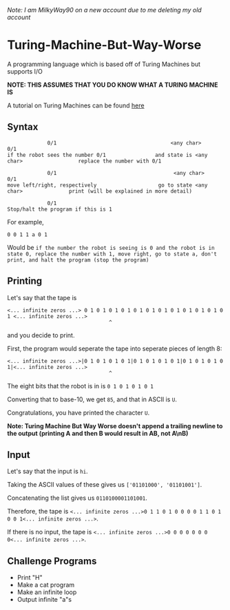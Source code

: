 *Note: I am MilkyWay90 on a new account due to me deleting my old account*

# Turing-Machine-But-Way-Worse
A programming language which is based off of Turing Machines but supports I/O

**NOTE: THIS ASSUMES THAT YOU DO KNOW WHAT A TURING MACHINE IS**

A tutorial on Turing Machines can be found [here](https://www.youtube.com/watch?v=dNRDvLACg5Q)

## Syntax

                 0/1                                     <any char>                                  0/1                     
    if the robot sees the number 0/1                and state is <any char>                  replace the number with 0/1
    
                 0/1                                      <any char>                                 0/1
    move left/right, respectively                    go to state <any char>               print (will be explained in more detail)
    
                 0/1
    Stop/halt the program if this is 1
    
For example,

    0 0 1 1 a 0 1

Would be `if the number the robot is seeing is 0 and the robot is in state 0, replace the number with 1, move right, go to state a, don't print, and halt the program (stop the program)`

## Printing

Let's say that the tape is

    <... infinite zeros ...> 0 1 0 1 0 1 0 1 0 1 0 1 0 1 0 1 0 1 0 1 0 1 0 1 <... infinite zeros ...>
                                     ^
and you decide to print.

First, the program would seperate the tape into seperate pieces of length 8:

    <... infinite zeros ...>|0 1 0 1 0 1 0 1|0 1 0 1 0 1 0 1|0 1 0 1 0 1 0 1|<... infinite zeros ...>
                                     ^
The eight bits that the robot is in is `0 1 0 1 0 1 0 1`

Converting that to base-10, we get `85`, and that in ASCII is `U`.

Congratulations, you have printed the character `U`.

**Note: Turing Machine But Way Worse doesn't append a trailing newline to the output (printing A and then B would result in AB, not A\nB)**

## Input

Let's say that the input is `hi`.

Taking the ASCII values of these gives us `['01101000', '01101001']`.

Concatenating the list gives us `0110100001101001`.

Therefore, the tape is `<... infinite zeros ...>0 1 1 0 1 0 0 0 0 1 1 0 1 0 0 1<... infinite zeros ...>`.

If there is no input, the tape is `<... infinite zeros ...>0 0 0 0 0 0 0 0<... infinite zeros ...>`.


## Challenge Programs

 - Print "H"
 - Make a cat program
 - Make an infinite loop
 - Output infinite "a"s
